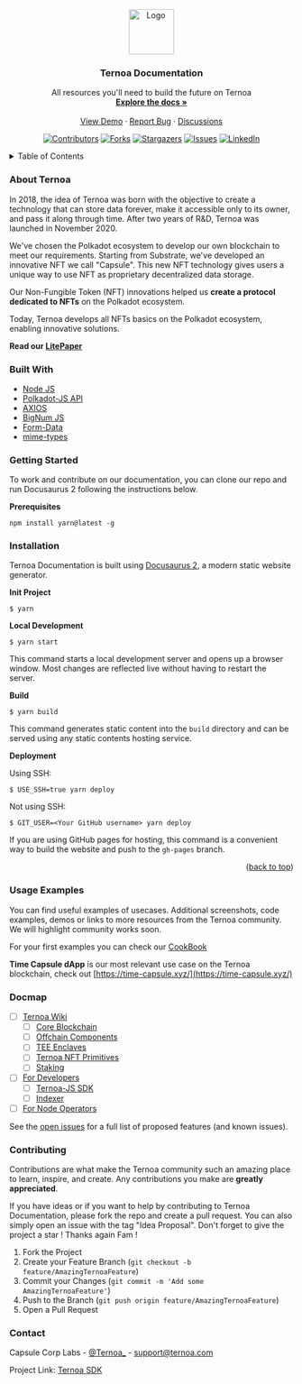 
<div align="center">
  <a href="https://github.com/capsule-corp-ternoa/ternoa-doc">
    <img src="https://docs.ternoa.network/img/ternoa_logo.svg" alt="Logo" width="80" height="80">
  </a>

<h3 align="center">Ternoa Documentation</h3>

  <p align="center">
    All resources you'll need to build the future on Ternoa
    <br />
    <a href="https://github.com/capsule-corp-ternoa/ternoa-doc"><strong>Explore the docs »</strong></a>
    <br />
    <br />
    <a href="https://docs.ternoa.network/">View Demo</a>
    ·
    <a href="https://github.com/capsule-corp-ternoa/ternoa-doc/issues">Report Bug</a>
    ·
    <a href="https://github.com/capsule-corp-ternoa/ternoa-doc/discussions">Discussions</a>
  </p>
  
  <!-- PROJECT BADGES-->
[![Contributors][contributors-shield]][contributors-url] [![Forks][forks-shield]][forks-url] [![Stargazers][stars-shield]][stars-url] [![Issues][issues-shield]][issues-url] [![LinkedIn][linkedin-shield]][linkedin-url]
</div>



<!-- TABLE OF CONTENTS -->
<details>
  <summary>Table of Contents</summary>
  <ol>
    <li>
      <a href="#about">About The Project</a>
      <ul>
        <li><a href="#built-with">Built With</a></li>
      </ul>
    </li>
    <li>
      <a href="#getting-started">Getting Started</a>
      <ul>
        <li><a href="#prerequisites">Prerequisites</a></li>
        <li><a href="#installation">Installation</a></li>
      </ul>
    </li>
    <li><a href="#usecases">Usage Examples</a></li>
    <li><a href="#docmap">Docmap</a></li>
    <li><a href="#contributing">Contributing</a></li>
    <li><a href="#contact">Contact</a></li>
    <li><a href="#acknowledgments">Acknowledgments</a></li>
  </ol>
</details>



<!-- ABOUT TERNOA -->
<div id="about"></div>

### About Ternoa

In 2018, the idea of Ternoa was born with the objective to create a technology that can store data forever, make it accessible only to its owner, and pass it along through time. After two years of R&D, Ternoa was launched in November 2020.

We've chosen the Polkadot ecosystem to develop our own blockchain to meet our requirements. Starting from Substrate, we've developed an innovative NFT we call "Capsule". This new NFT technology gives users a unique way to use NFT as proprietary decentralized data storage.

Our Non-Fungible Token (NFT) innovations helped us **create a protocol dedicated to NFTs** on the Polkadot ecosystem.

Today, Ternoa develops all NFTs basics on the Polkadot ecosystem, enabling innovative solutions.

**Read our [LitePaper](https://litepaper.ternoa.network/)**

### Built With

- [Node JS](https://nodejs.org/)
- [Polkadot-JS API](https://www.npmjs.com/package/@polkadot/api)
- [AXIOS](https://www.npmjs.com/package/axios)
- [BigNum JS](https://www.npmjs.com/package/bn.js)
- [Form-Data](https://www.npmjs.com/package/form-data)
- [mime-types](https://www.npmjs.com/package/mime-types)

### Getting Started

To work and contribute on our documentation, you can clone our repo and run Docusaurus 2 following the instructions below.

**Prerequisites**

  ```
  npm install yarn@latest -g
  ```

### Installation

Ternoa Documentation is built using [Docusaurus 2](https://docusaurus.io/), a modern static website generator.

**Init Project**

```
$ yarn
```

**Local Development**

```
$ yarn start
```

This command starts a local development server and opens up a browser window. Most changes are reflected live without having to restart the server.

**Build**

```
$ yarn build
```

This command generates static content into the `build` directory and can be served using any static contents hosting service.


**Deployment**

Using SSH:

```
$ USE_SSH=true yarn deploy
```

Not using SSH:

```
$ GIT_USER=<Your GitHub username> yarn deploy
```

If you are using GitHub pages for hosting, this command is a convenient way to build the website and push to the `gh-pages` branch.

<p align="right">(<a href="#top">back to top</a>)</p>

### Usage Examples

You can find useful examples of usecases. Additional screenshots, code examples, demos or links to more resources from the Ternoa community. We will highlight community works soon.

For your first examples you can check our [CookBook](https://docs.ternoa.network/for-developers/sdk/cookbook)

**Time Capsule dApp** is our most relevant use case on the Ternoa blockchain, check out [https://time-capsule.xyz/](https://time-capsule.xyz/)

### Docmap

- [ ] [Ternoa Wiki](https://github.com/capsule-corp-ternoa/ternoa-doc/blob/main/docs/intro.md#-ternoa-wiki)
    - [ ] [Core Blockchain](https://docs.ternoa.network/category/core-blockchain)
    - [ ] [Offchain Components](https://docs.ternoa.network/category/offchain-components)
    - [ ] [TEE Enclaves](https://docs.ternoa.network/category/tee-enclaves)
    - [ ] [Ternoa NFT Primitives](https://docs.ternoa.network/category/nft-features)
    - [ ] [Staking](https://docs.ternoa.network/category/staking)
- [ ] [For Developers](https://github.com/capsule-corp-ternoa/ternoa-doc/blob/main/docs/intro.md#-for-developers)
    - [ ] [Ternoa-JS SDK](https://docs.ternoa.network/category/ternoa-js-sdk)
    - [ ] [Indexer](https://docs.ternoa.network/category/indexer)
- [ ] [For Node Operators](https://github.com/capsule-corp-ternoa/ternoa-doc/blob/main/docs/intro.md#-for-node-operators)

See the [open issues](https://github.com/capsule-corp-ternoa/ternoa-doc/issues) for a full list of proposed features (and known issues).

### Contributing

Contributions are what make the Ternoa community such an amazing place to learn, inspire, and create. Any contributions you make are **greatly appreciated**.

If you have ideas or if you want to help by contributing to Ternoa Documentation, please fork the repo and create a pull request. You can also simply open an issue with the tag "Idea Proposal".
Don't forget to give the project a star ! Thanks again Fam !

1. Fork the Project
2. Create your Feature Branch (`git checkout -b feature/AmazingTernoaFeature`)
3. Commit your Changes (`git commit -m 'Add some AmazingTernoaFeature'`)
4. Push to the Branch (`git push origin feature/AmazingTernoaFeature`)
5. Open a Pull Request

### Contact

Capsule Corp Labs - [@Ternoa_](https://twitter.com/ternoa_) - [support@ternoa.com](mailto:support@ternoa.com)

Project Link: [Ternoa SDK](https://github.com/capsule-corp-ternoa/ternoa-js)

<!-- MARKDOWN LINKS & IMAGES -->
<!-- https://www.markdownguide.org/basic-syntax/#reference-style-links -->
[contributors-shield]: https://img.shields.io/github/contributors/capsule-corp-ternoa/ternoa-doc.svg?style=for-the-badge
[contributors-url]: https://github.com/capsule-corp-ternoa/ternoa-doc/graphs/contributors
[forks-shield]: https://img.shields.io/github/forks/capsule-corp-ternoa/ternoa-doc.svg?style=for-the-badge
[forks-url]: https://github.com/capsule-corp-ternoa/ternoa-doc/network/members
[stars-shield]: https://img.shields.io/github/stars/capsule-corp-ternoa/ternoa-doc.svg?style=for-the-badge
[stars-url]: https://github.com/capsule-corp-ternoa/ternoa-doc/stargazers
[issues-shield]: https://img.shields.io/github/issues/capsule-corp-ternoa/ternoa-doc.svg?style=for-the-badge
[issues-url]: https://github.com/capsule-corp-ternoa/ternoa-doc/issues
[license-shield]: https://img.shields.io/github/license/capsule-corp-ternoa/ternoa-doc.svg?style=for-the-badge
[license-url]: https://github.com/capsule-corp-ternoa/ternoa-doc/blob/main/LICENSE.txt
[linkedin-shield]: https://img.shields.io/badge/-LinkedIn-black.svg?style=for-the-badge&logo=linkedin&colorB=555
[linkedin-url]: https://www.linkedin.com/company/ternoa/
[product-screenshot]: https://static.news.bitcoin.com/wp-content/uploads/2022/06/img_20220615_180940_411.jpg
